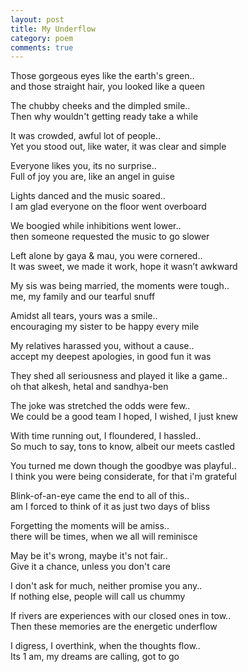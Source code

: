 ```yaml
---
layout: post
title: My Underflow
category: poem
comments: true
---
```


Those gorgeous eyes like the earth's green..  
and those straight hair, you looked like a queen


The chubby cheeks and the dimpled smile..  
Then why wouldn't getting ready take a while


It was crowded, awful lot of people..  
Yet you stood out, like water, it was clear and simple


Everyone likes you, its no surprise..  
Full of joy you are, like an angel in guise


Lights danced and the music soared..  
I am glad everyone on the floor went overboard


We boogied while inhibitions went lower..  
then someone requested the music to go slower


Left alone by gaya & mau, you were cornered..  
It was sweet, we made it work, hope it wasn’t awkward


My sis was being married, the moments were tough..  
me, my family and our tearful snuff


Amidst all tears, yours was a smile..  
encouraging my sister to be happy every mile


My relatives harassed you, without a cause..  
accept my deepest apologies, in good fun it was


They shed all seriousness and played it like a game..  
oh that alkesh, hetal and sandhya-ben


The joke was stretched the odds were few..  
We could be a good team I hoped, I wished, I just knew


With time running out, I floundered, I hassled..  
So much to say, tons to know, albeit our meets castled


You turned me down though the goodbye was playful..  
I think you were being considerate, for that i'm grateful


Blink-of-an-eye came the end to all of this..  
am I forced to think of it as just two days of bliss


Forgetting the moments will be amiss..  
there will be times, when we all will reminisce


May be it's wrong, maybe it's not fair..   
Give it a chance, unless you don't care


I don't ask for much, neither promise you any..  
If nothing else, people will call us chummy


If rivers are experiences with our closed ones in tow..  
Then these memories are the energetic underflow


I digress, I overthink, when the thoughts flow..  
Its 1 am, my dreams are calling, got to go



